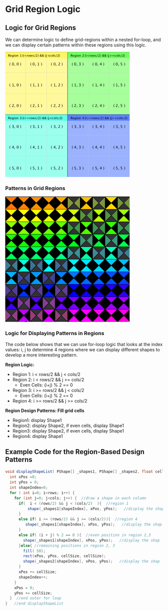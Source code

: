 # Grid Region Logic

## Logic for Grid Regions

We can determine logic to define grid-regions within a nested for-loop, and we can display certain patterns within these regions using this logic.

![](../.gitbook/assets/screenshot-2017-09-22-15.09.46.png)

### Patterns in Grid Regions

![](../.gitbook/assets/screenshot-2017-09-22-14.51.04.png)

### Logic for Displaying Patterns in Regions

The code below shows that we can use for-loop logic that looks at the index values: i, j to determine 4 regions where we can display different shapes to develop a more interesting pattern.

**Region Logic:**

* Region 1: i &lt; rows/2 && j &lt; cols/2
* Region 2: i &lt; rows/2 && j &gt;= cols/2
  * Even Cells: \(i+j\) % 2 == 0 
* Region 3: i &gt;= rows/2 && j &lt; cols/2
  * Even Cells: \(i+j\) % 2 == 0 
* Region 4: i &gt;= rows/2 && j &gt;= cols/2

**Region Design Patterns: Fill grid cells** 

* Region1:  display Shape1
* Region2:  display Shape2, if even cells, display Shape1
* Region3:  display Shape2, if even cells, display Shape1
* Region4:  display Shape1

## Example Code for the Region-Based Design Patterns

```java
void displayShapeList( PShape[] _shapes1, PShape[] _shapes2, float cellSize, int rows, int cols) {
  int xPos =0;
  int yPos = 0;
  int shapeIndex=0;
  for ( int i=0; i<rows; i++) { 
    for (int j=0; j<cols; j++) {  //draw a shape in each column
      if(  i < (rows/2) && j < (cols/2)  ){  //region 1
          shape(_shapes1[shapeIndex], xPos, yPos);   //display the shape
      }
      else if( i >= (rows/2) && j >= (cols/2)){  //region 4
         shape(_shapes1[shapeIndex], xPos, yPos);   //display the shap
      }
      else if( (i + j) % 2 == 0 ){  //even position in region 2,3
        shape(_shapes1[shapeIndex], xPos, yPos);   //display the shap
      }else{ //remaining positions in region 2, 3
        fill( 50);
        rect(xPos, yPos, cellSize, cellSize);
        shape(_shapes2[shapeIndex], xPos, yPos);   //display the shap
      }
      xPos += cellSize;
      shapeIndex++;
    }
    xPos = 0;
    yPos += cellSize;
  }  //end outer for loop
}   //end displayShapeList
```

